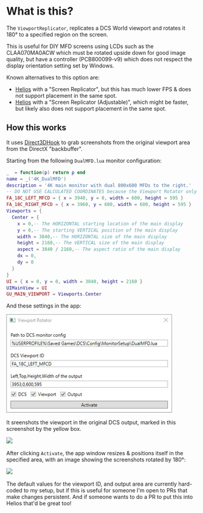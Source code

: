 # What is this?

The `ViewportReplicator`, replicates a DCS World viewport and rotates it 180° to a specified region on the screen.

This is useful for DIY MFD screens using LCDs such as the CLAA070MA0ACW which must be rotated upside down for good image quality, but have a controller (PCB800099-v9) which does not respect the display orientation setting set by Windows.

Known alternatives to this option are:
+ [Helios](https://github.com/HeliosVirtualCockpit/Helios) with a "Screen Replicator", but this has much lower FPS & does not support placement in the same spot.
+ [Helios](https://github.com/HeliosVirtualCockpit/Helios) with a "Screen Replicator (Adjustable)", which might be faster, but likely also does not support placement in the same spot.


## How this works

It uses [Direct3DHook](https://github.com/justinstenning/Direct3DHook) to grab screenshots from the original viewport area from the DirectX "backbuffer".

Starting from the following `DualMFD.lua` monitor configuration:

```lua
_  = function(p) return p end
name = _('4K_DualMFD')
description = '4K main monitor with dual 800x600 MFDs to the right.'
-- DO NOT USE CALCULATED COORDINATES because the Viewport Rotator only uses regex..
FA_18C_LEFT_MFCD = { x = 3940, y = 0, width = 600, height = 595 }
FA_18C_RIGHT_MFCD = { x = 3960, y = 600, width = 600, height = 595 }
Viewports = {
  Center = {
    x = 0,-- The HORIZONTAL starting location of the main display
    y = 0,-- The starting VERTICAL position of the main display
    width = 3840,-- The HORIZONTAL size of the main display
    height = 2160,-- The VERTICAL size of the main display
    aspect = 3840 / 2160,-- The aspect ratio of the main display
    dx = 0,
    dy = 0
  }
}
UI = { x = 0, y = 0, width = 3840, height = 2160 }
UIMainView = UI
GU_MAIN_VIEWPORT = Viewports.Center
```

And these settings in the app:

![](docs/screenshot_window.png)

It sreenshots the viewport in the original DCS output, marked in this screenshot by the yellow box.

![](docs/screenshot_original.png)

After clicking `Activate`, the app window resizes & positions itself in the specified area, with an image showing the screenshots rotated by 180°:

![](docs/screenshot_rotated.png)

The default values for the viewport ID, and output area are currently hard-coded to my setup, but if this is useful for someone I'm open to PRs that make changes persistent.
And if someone wants to do a PR to put this into Helios that'd be great too!

